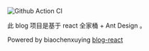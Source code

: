 ![Github Action CI](https://github.com/916980name/blog-react/actions/workflows/main.yml/badge.svg?branch=release)

此 blog 项目是基于 react 全家桶 + Ant Design 。

Powered by biaochenxuying [blog-react](https://github.com/biaochenxuying/blog-react)